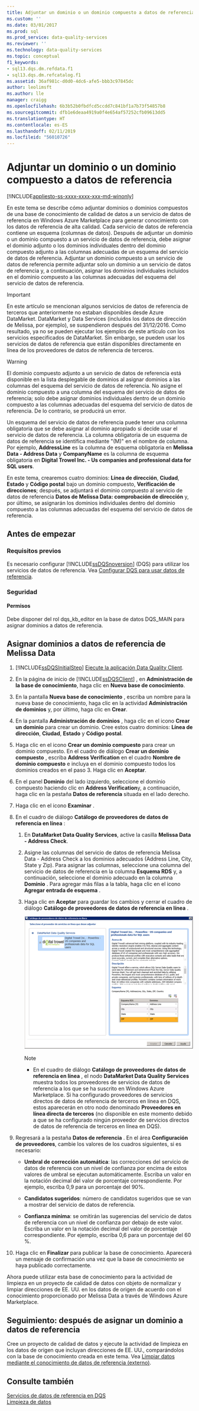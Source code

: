 ```yaml
---
title: Adjuntar un dominio o un dominio compuesto a datos de referencia | Microsoft Docs
ms.custom: ''
ms.date: 03/01/2017
ms.prod: sql
ms.prod_service: data-quality-services
ms.reviewer: ''
ms.technology: data-quality-services
ms.topic: conceptual
f1_keywords:
- sql13.dqs.dm.refdata.f1
- sql13.dqs.dm.refcatalog.f1
ms.assetid: 36af981c-d0d0-4dc6-afe5-bbb3c97845dc
author: leolimsft
ms.author: lle
manager: craigg
ms.openlocfilehash: 6b3b52b0fbdfcd5ccdd7c841bf1a7b73f54857b8
ms.sourcegitcommit: dfb1e6deaa4919a0f4e654af57252cfb09613dd5
ms.translationtype: HT
ms.contentlocale: es-ES
ms.lasthandoff: 02/11/2019
ms.locfileid: "56010726"
---
```

# <a name="attach-domain-or-composite-domain-to-reference-data"></a>Adjuntar un dominio o un dominio compuesto a datos de referencia

[!INCLUDE[appliesto-ss-xxxx-xxxx-xxx-md-winonly](../includes/appliesto-ss-xxxx-xxxx-xxx-md-winonly.md)]

  En este tema se describe cómo adjuntar dominios o dominios compuestos de una base de conocimiento de calidad de datos a un servicio de datos de referencia en Windows Azure Marketplace para generar conocimiento con los datos de referencia de alta calidad. Cada servicio de datos de referencia contiene un esquema (columnas de datos). Después de adjuntar un dominio o un dominio compuesto a un servicio de datos de referencia, debe asignar el dominio adjunto o los dominios individuales dentro del dominio compuesto adjunto a las columnas adecuadas de un esquema del servicio de datos de referencia. Adjuntar un dominio compuesto a un servicio de datos de referencia permite adjuntar solo un dominio a un servicio de datos de referencia y, a continuación, asignar los dominios individuales incluidos en el dominio compuesto a las columnas adecuadas del esquema del servicio de datos de referencia.  

> [!IMPORTANT]
> En este artículo se mencionan algunos servicios de datos de referencia de terceros que anteriormente no estaban disponibles desde Azure DataMarket. DataMarket y Data Services (incluidos los datos de dirección de Melissa, por ejemplo), se suspendieron después del 31/12/2016. Como resultado, ya no se pueden ejecutar los ejemplos de este artículo con los servicios especificados de DataMarket. Sin embargo, se pueden usar los servicios de datos de referencia que están disponibles directamente en línea de los proveedores de datos de referencia de terceros.

> [!WARNING]  
>  El dominio compuesto adjunto a un servicio de datos de referencia está disponible en la lista desplegable de dominios al asignar dominios a las columnas del esquema del servicio de datos de referencia. No asigne el dominio compuesto a una columna del esquema del servicio de datos de referencia; solo debe asignar dominios individuales dentro de un dominio compuesto a las columnas adecuadas del esquema del servicio de datos de referencia. De lo contrario, se producirá un error.  
  
 Un esquema del servicio de datos de referencia puede tener una columna obligatoria que se debe asignar al dominio apropiado si decide usar el servicio de datos de referencia. La columna obligatoria de un esquema de datos de referencia se identifica mediante "(M)" en el nombre de columna. Por ejemplo, **AddressLine** es la columna de esquema obligatoria en **Melissa Data - Address Data** y **CompanyName** es la columna de esquema obligatoria en **Digital Trowel Inc. - Us companies and professional data for SQL users**.  
  
 En este tema, crearemos cuatro dominios: **Línea de dirección**, **Ciudad**, **Estado** y **Código postal** bajo un dominio compuesto, **Verificación de direcciones**; después, se adjuntará el dominio compuesto al servicio de datos de referencia **Datos de Melissa Data: comprobación de dirección** y, por último, se asignarán los dominios individuales dentro del dominio compuesto a las columnas adecuadas del esquema del servicio de datos de referencia.  
  
## <a name="before-you-begin"></a>Antes de empezar  
  
###  <a name="Prerequisites"></a> Requisitos previos  
 Es necesario configurar [!INCLUDE[ssDQSnoversion](../includes/ssdqsnoversion-md.md)] (DQS) para utilizar los servicios de datos de referencia. Vea [Configurar DQS para usar datos de referencia](../data-quality-services/configure-dqs-to-use-reference-data.md).  
  
###  <a name="Security"></a> Seguridad  
  
#### <a name="permissions"></a>Permisos  
 Debe disponer del rol dqs_kb_editor en la base de datos DQS_MAIN para asignar dominios a datos de referencia.  
  
##  <a name="Map"></a> Asignar dominios a datos de referencia de Melissa Data  
  
1.  [!INCLUDE[ssDQSInitialStep](../includes/ssdqsinitialstep-md.md)] [Ejecute la aplicación Data Quality Client](../data-quality-services/run-the-data-quality-client-application.md).  
  
2.  En la página de inicio de [!INCLUDE[ssDQSClient](../includes/ssdqsclient-md.md)] , en **Administración de la base de conocimiento**, haga clic en **Nueva base de conocimiento**.  
  
3.  En la pantalla **Nueva base de conocimiento** , escriba un nombre para la nueva base de conocimiento, haga clic en la actividad **Administración de dominios** y, por último, haga clic en **Crear**.  
  
4.  En la pantalla **Administración de dominios** , haga clic en el icono **Crear un dominio** para crear un dominio. Cree estos cuatro dominios: **Línea de dirección**, **Ciudad**, **Estado** y **Código postal**.  
  
5.  Haga clic en el icono **Crear un dominio compuesto** para crear un dominio compuesto. En el cuadro de diálogo **Crear un dominio compuesto** , escriba **Address Verification** en el cuadro **Nombre de dominio compuesto** e incluya en el dominio compuesto todos los dominios creados en el paso 3. Haga clic en **Aceptar**.  
  
6.  En el panel **Dominio** del lado izquierdo, seleccione el dominio compuesto haciendo clic en **Address Verification**y, a continuación, haga clic en la pestaña **Datos de referencia** situada en el lado derecho.  
  
7.  Haga clic en el icono **Examinar** .  
  
8.  En el cuadro de diálogo **Catálogo de proveedores de datos de referencia en línea** :  
  
    1.  En **DataMarket Data Quality Services**, active la casilla **Melissa Data - Address Check**.  
  
    2.  Asigne las columnas del servicio de datos de referencia Melissa Data - Address Check a los dominios adecuados (Address Line, City, State y Zip). Para asignar las columnas, seleccione una columna del servicio de datos de referencia en la columna **Esquema RDS** y, a continuación, seleccione el dominio adecuado en la columna **Dominio** . Para agregar más filas a la tabla, haga clic en el icono **Agregar entrada de esquema** .  
  
    3.  Haga clic en **Aceptar** para guardar los cambios y cerrar el cuadro de diálogo **Catálogo de proveedores de datos de referencia en línea** .  
  
         ![Cuadro de diálogo Catálogo de proveedores de datos de referencia en línea](../data-quality-services/media/dqs-onlinereferencedataproviderscatalog.gif "Cuadro de diálogo Catálogo de proveedores de datos de referencia en línea")  
  
        > [!NOTE]  
        >  -   En el cuadro de diálogo **Catálogo de proveedores de datos de referencia en línea** , el nodo **DataMarket Data Quality Services** muestra todos los proveedores de servicios de datos de referencia a los que se ha suscrito en Windows Azure Marketplace. Si ha configurado proveedores de servicios directos de datos de referencia de terceros en línea en DQS, estos aparecerán en otro nodo denominado **Proveedores en línea directa de terceros** (no disponible en este momento debido a que se ha configurado ningún proveedor de servicios directos de datos de referencia de terceros en línea en DQS).  
  
9. Regresará a la pestaña **Datos de referencia** . En el área **Configuración de proveedores**, cambie los valores de los cuadros siguientes, si es necesario:  
  
    -   **Umbral de corrección automática**: las correcciones del servicio de datos de referencia con un nivel de confianza por encima de estos valores de umbral se ejecutan automáticamente. Escriba un valor en la notación decimal del valor de porcentaje correspondiente. Por ejemplo, escriba 0,9 para un porcentaje del 90%.  
  
    -   **Candidatos sugeridos**: número de candidatos sugeridos que se van a mostrar del servicio de datos de referencia.  
  
    -   **Confianza mínima**: se omitirán las sugerencias del servicio de datos de referencia con un nivel de confianza por debajo de este valor. Escriba un valor en la notación decimal del valor de porcentaje correspondiente. Por ejemplo, escriba 0,6 para un porcentaje del 60 %.  
  
10. Haga clic en **Finalizar** para publicar la base de conocimiento. Aparecerá un mensaje de confirmación una vez que la base de conocimiento se haya publicado correctamente.  
  
 Ahora puede utilizar esta base de conocimiento para la actividad de limpieza en un proyecto de calidad de datos con objeto de normalizar y limpiar direcciones de EE. UU. en los datos de origen de acuerdo con el conocimiento proporcionado por Melissa Data a través de Windows Azure Marketplace.  
  
##  <a name="FollowUp"></a> Seguimiento: después de asignar un dominio a datos de referencia  
 Cree un proyecto de calidad de datos y ejecute la actividad de limpieza en los datos de origen que incluyan direcciones de EE. UU., comparándolos con la base de conocimiento creada en este tema. Vea [Limpiar datos mediante el conocimiento de datos de referencia &#40;externo&#41;](../data-quality-services/cleanse-data-using-reference-data-external-knowledge.md).  
  
## <a name="see-also"></a>Consulte también  
 [Servicios de datos de referencia en DQS](../data-quality-services/reference-data-services-in-dqs.md)   
 [Limpieza de datos](../data-quality-services/data-cleansing.md)  
  
  
